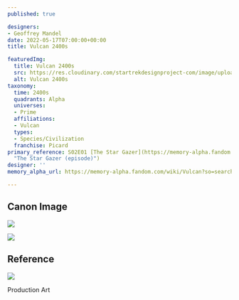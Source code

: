 ```yaml
---
published: true

designers:
- Geoffrey Mandel
date: 2022-05-17T07:00:00+00:00
title: Vulcan 2400s

featuredImg:
  title: Vulcan 2400s
  src: https://res.cloudinary.com/startrekdesignproject-com/image/upload/v1652511552/Vulcan-2400s.png
  alt: Vulcan 2400s
taxonomy:
  time: 2400s
  quadrants: Alpha
  universes:
  - Prime
  affiliations:
  - Vulcan
  types:
  - Species/Civilization
  franchise: Picard
primary_reference: S02E01 [The Star Gazer](https://memory-alpha.fandom.com/wiki/The_Star_Gazer_(episode)
  "The Star Gazer (episode)")
designer: ''
memory_alpha_url: https://memory-alpha.fandom.com/wiki/Vulcan?so=search

---
```

## Canon Image

![](https://res.cloudinary.com/startrekdesignproject-com/image/upload/v1652511551/Flag-Set_PCD-2x1.jpg)

![](https://res.cloudinary.com/startrekdesignproject-com/image/upload/v1652511551/Flag-Set-2a_PCD-2x1.jpg)

## Reference

![](https://res.cloudinary.com/startrekdesignproject-com/image/upload/v1652917434/Vulcan-Flag-Ref.jpg)

Production Art